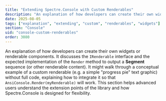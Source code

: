 ```yaml
---
title: "Extending Spectre.Console with Custom Renderables"
description: "An explanation of how developers can create their own widgets or renderable components"
date: 2025-08-05
tags: ["explanation", "extending", "custom", "renderables", "widgets"]
section: "Console"
uid: "console-custom-renderables"
order: 3080
---
```


An explanation of how developers can create their own widgets or renderable components. It discusses the `IRenderable` interface and the expected implementation of the `Render` method to output a **Segment** sequence (or other renderable content). It might walk through a conceptual example of a custom renderable (e.g. a simple "progress pie" text graphic) without full code, explaining how to integrate it so that `AnsiConsole.Render(myRenderable)` will work. This section helps advanced users understand the extension points of the library and how Spectre.Console is designed for flexibility.